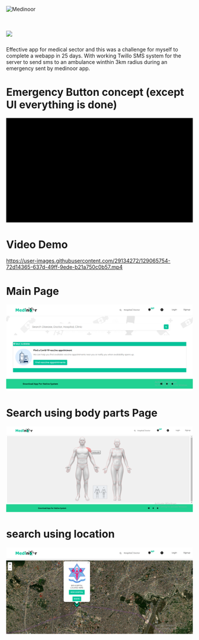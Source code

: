 ![Medinoor](https://img.shields.io/github/license/sairash/medinoor)<br/>
# <img src="https://i.ibb.co/bBL0KhG/image.png"><br/>

 Effective app for medical sector and this was a challenge for myself to complete a webapp in 25 days. With working Twillo SMS system for the server to send sms to an ambulance winthin 3km radius during an emergency sent by medinoor app.
 
 # Emergency Button concept (except UI everything is done)
<img src="Medinoor/public/img/screenshots/emergency-button-mobile.gif"><br/>
 
# Video Demo
https://user-images.githubusercontent.com/29134272/129065754-72d14365-637d-49ff-9ede-b21a750c0b57.mp4

# Main Page
<img src="Medinoor/public/img/screenshots/Home-page.PNG"><br/>

# Search using body parts Page
<img src="Medinoor/public/img/screenshots/search-doctors-by-body.PNG"><br/>

# search using location
<img src="Medinoor/public/img/screenshots/search-hospitals-with-location.PNG"><br/>
